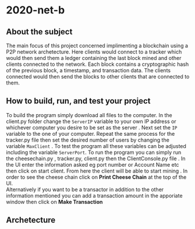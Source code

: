# 2020-net-b

## About the subject 

The main focus of this project concerned implimenting a blockchain using a P2P network archetecture. 
Here clients would connect to a  tracker which would then send them a ledger containing the last block mined and other clients connected to the network. Each block contains a cryptographic hash of the previous block, a timestamp, and transaction data. The clients connected would then send the blocks to other clients that are connected to them. 



##  How to build, run, and test your project

To build the program simply download all files to the computer.  In the client.py folder change the   ` ServerIP ` variable to your own IP address or whichever computer you desire to be set as the server . Next set the `IP` variable to the one of your computer.  Repeat the same process for the tracker.py file then set the desired number of users  by changing the variable `MaxClient` .
To test the program all these variables can be adjusted including the variable `ServerPort`.
To run the program you can simply run the cheesechain.py , tracker.py, client.py then the ClientConsole.py file . In the UI enter the information asked eg port number  or Account Name etc then click on start client. From here  the client will be able  to start mining . In order to see the cheese chain click on  **Print Cheese Chain** at the top of the UI.  
Alternatively if you want to be a transactor  in addition to the other information mentioned you can add a transaction amount in the apporiate window then click on **Make Transaction**


## Archetecture 

